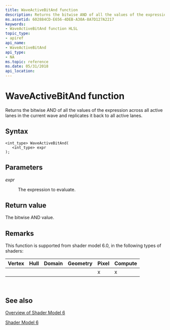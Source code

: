 ```yaml
---
title: WaveActiveBitAnd function
description: Returns the bitwise AND of all the values of the expression across all active lanes in the current wave and replicates it back to all active lanes.
ms.assetid: 602884CD-E656-4DEB-A30A-8A7D127A2217
keywords:
- WaveActiveBitAnd function HLSL
topic_type:
- apiref
api_name:
- WaveActiveBitAnd
api_type:
- NA
ms.topic: reference
ms.date: 05/31/2018
api_location: 
---
```


# WaveActiveBitAnd function

Returns the bitwise AND of all the values of the expression across all active lanes in the current wave and replicates it back to all active lanes.

## Syntax


``` syntax
<int_type> WaveActiveBitAnd(
   <int_type> expr
);
```



## Parameters

<dl> <dt>

*expr* 
</dt> <dd>

The expression to evaluate.

</dd> </dl>

## Return value

The bitwise AND value.

## Remarks

This function is supported from shader model 6.0, in the following types of shaders:



| Vertex | Hull | Domain | Geometry | Pixel | Compute |
|--------|------|--------|----------|-------|---------|
|        |      |        |          | x     | x       |



 

## See also

<dl> <dt>

[Overview of Shader Model 6](hlsl-shader-model-6-0-features-for-direct3d-12.md)
</dt> <dt>

[Shader Model 6](shader-model-6-0.md)
</dt> </dl>

 

 




